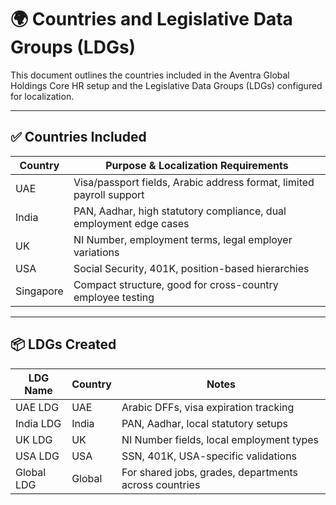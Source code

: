 # 🌍 Countries and Legislative Data Groups (LDGs)

This document outlines the countries included in the Aventra Global Holdings Core HR setup and the Legislative Data Groups (LDGs) configured for localization.

---

## ✅ Countries Included

| Country     | Purpose & Localization Requirements                                     |
|-------------|-------------------------------------------------------------------------|
| UAE         | Visa/passport fields, Arabic address format, limited payroll support   |
| India       | PAN, Aadhar, high statutory compliance, dual employment edge cases     |
| UK          | NI Number, employment terms, legal employer variations                 |
| USA         | Social Security, 401K, position-based hierarchies                      |
| Singapore   | Compact structure, good for cross-country employee testing             |

---

## 📦 LDGs Created

| LDG Name      | Country     | Notes                                                   |
|---------------|-------------|----------------------------------------------------------|
| UAE LDG       | UAE         | Arabic DFFs, visa expiration tracking                    |
| India LDG     | India       | PAN, Aadhar, local statutory setups                     |
| UK LDG        | UK          | NI Number fields, local employment types                |
| USA LDG       | USA         | SSN, 401K, USA-specific validations                     |
| Global LDG    | Global      | For shared jobs, grades, departments across countries   |
